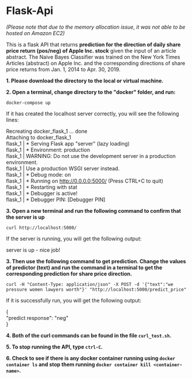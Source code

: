# Flask-Api

*(Please note that due to the memory allocation issue, it was not able to be hosted on Amazon EC2)*

This is a flask API that returns **prediction for the direction of daily share price return (pos/neg) of Apple Inc. stock** given the input of an article abstract. The Naive Bayes Classifier was trained on the New York Times Articles (abstract) on Apple Inc. and the corresponding directions of share price returns from Jan. 1, 2014 to Apr. 30, 2019.  

**1. Please download the directory to the local or virtual machine.**

**2. Open a terminal, change directory to the "docker" folder, and run:**

`docker-compose up`

If it has created the localhost server correctly, you will see the following lines:

Recreating docker_flask_1 ... done  
Attaching to docker_flask_1  
flask_1  |  * Serving Flask app "server" (lazy loading)  
flask_1  |  * Environment: production  
flask_1  |    WARNING: Do not use the development server in a production environment.  
flask_1  |    Use a production WSGI server instead.  
flask_1  |  * Debug mode: on  
flask_1  |  * Running on http://0.0.0.0:5000/ (Press CTRL+C to quit)  
flask_1  |  * Restarting with stat  
flask_1  |  * Debugger is active!  
flask_1  |  * Debugger PIN: [Debugger PIN]  

**3. Open a new terminal and run the following command to confirm that the server is up**

`curl http://localhost:5000/`

If the server is running, you will get the following output: 

server is up - nice job!  

**3. Then use the following command to get prediction. Change the values of predictor (text) and run the command in a terminal to get the corresponding prediction for share price direction.** 

`curl -H "Content-Type: application/json" -X POST -d '{"text":"we pressure women lawyers worth"}' "http://localhost:5000/predict_price"`

If it is successfully run, you will get the following output: 

{  
"predict response": "neg"  
}  

**4. Both of the curl commands can be found in the file `curl_test.sh`.** 

**5. To stop running the API, type `ctrl-C`.** 

**6. Check to see if there is any docker container running using  `docker container ls` and stop them running  `docker container kill <container-name>`.** 
